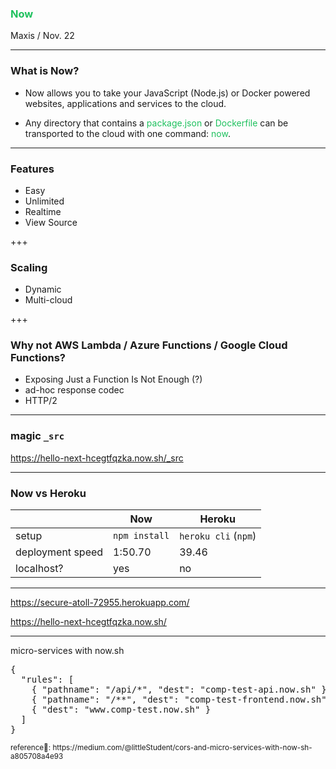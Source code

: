 <!-- $theme: default -->

### <span style="color: #1ec15e">Now</span>

Maxis / Nov. 22

---

### What is Now?

- Now allows you to take your JavaScript (Node.js) or Docker powered websites, applications and services to the cloud.

- Any directory that contains a <span style="color: #1ec15e">package.json</span> or <span style="color: #1ec15e">Dockerfile</span> can be transported to the cloud with one command: <span style="color: #1ec15e">now</span>.

---

### Features

- Easy
- Unlimited
- Realtime
- View Source

+++

### Scaling

- Dynamic
- Multi-cloud

+++

### Why not AWS Lambda / Azure Functions / Google Cloud Functions?

- Exposing Just a Function Is Not Enough (?)
- ad-hoc response codec
- HTTP/2

---

### magic `_src`

https://hello-next-hcegtfqzka.now.sh/_src

---

### Now vs Heroku

|  | Now | Heroku
| --- | --- | --- |
| setup | `npm install` | `heroku cli` (`npm`) |
| deployment speed | 1:50.70 | 39.46 |
| localhost? | yes | no |

---

<https://secure-atoll-72955.herokuapp.com/>

<https://hello-next-hcegtfqzka.now.sh/>

---

micro-services with now.sh

<pre>
{
  "rules": [
    { "pathname": "/api/*", "dest": "comp-test-api.now.sh" },
    { "pathname": "/**", "dest": "comp-test-frontend.now.sh" },
    { "dest": "www.comp-test.now.sh" }
  ]
}
</pre>

<small>
reference: <a>https://medium.com/@littleStudent/cors-and-micro-services-with-now-sh-a805708a4e93</a>
</small>
